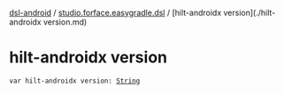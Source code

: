 [dsl-android](../index.md) / [studio.forface.easygradle.dsl](index.md) / [hilt-androidx version](./hilt-androidx version.md)

# hilt-androidx version

`var hilt-androidx version: `[`String`](https://kotlinlang.org/api/latest/jvm/stdlib/kotlin/-string/index.html)